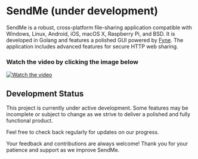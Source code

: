# SendMe (under development)

SendMe is a robust, cross-platform file-sharing application compatible with Windows, Linux, Android, iOS, macOS X, Raspberry Pi, and BSD. It is developed in Golang and features a polished GUI powered by [Fyne](https://github.com/fyne-io/fyne). The application includes advanced features for secure HTTP web sharing.

### Watch the video by clicking the image below

[![Watch the video](https://i.ytimg.com/vi/59lnuTNNDaM/maxresdefault.jpg)](https://www.youtube.com/watch?v=59lnuTNNDaM)

## Development Status
This project is currently under active development. Some features may be incomplete or subject to change as we strive to deliver a polished and fully functional product.

Feel free to check back regularly for updates on our progress.

Your feedback and contributions are always welcome! Thank you for your patience and support as we improve SendMe.
